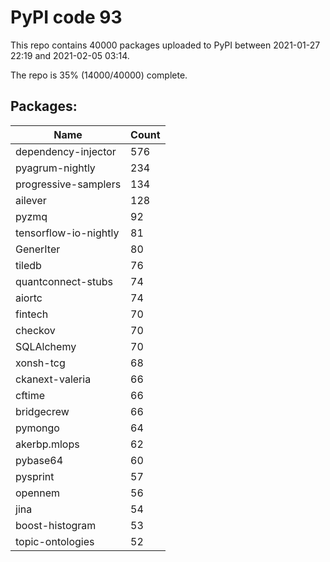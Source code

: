 # PyPI code 93

This repo contains 40000 packages uploaded to PyPI between 
2021-01-27 22:19 and 2021-02-05 03:14.

The repo is 35% (14000/40000) complete.

## Packages:

| Name  | Count |
| ----- | ----- |
| dependency-injector | 576 |
| pyagrum-nightly | 234 |
| progressive-samplers | 134 |
| ailever | 128 |
| pyzmq | 92 |
| tensorflow-io-nightly | 81 |
| GenerIter | 80 |
| tiledb | 76 |
| quantconnect-stubs | 74 |
| aiortc | 74 |
| fintech | 70 |
| checkov | 70 |
| SQLAlchemy | 70 |
| xonsh-tcg | 68 |
| ckanext-valeria | 66 |
| cftime | 66 |
| bridgecrew | 66 |
| pymongo | 64 |
| akerbp.mlops | 62 |
| pybase64 | 60 |
| pysprint | 57 |
| opennem | 56 |
| jina | 54 |
| boost-histogram | 53 |
| topic-ontologies | 52 |


